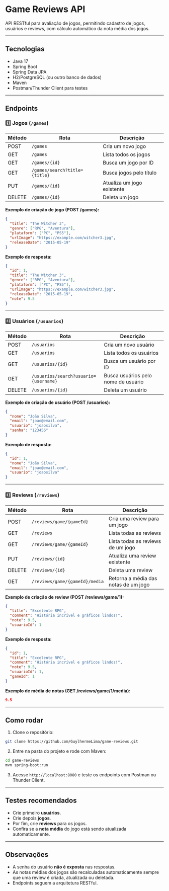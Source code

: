 # Game Reviews API

API RESTful para avaliação de jogos, permitindo cadastro de jogos, usuários e reviews, com cálculo automático da nota média dos jogos.

---

## Tecnologias

* Java 17
* Spring Boot
* Spring Data JPA
* H2/PostgreSQL (ou outro banco de dados)
* Maven
* Postman/Thunder Client para testes

---

## Endpoints

### 1️⃣ Jogos (`/games`)

| Método | Rota                          | Descrição                  |
| ------ | ----------------------------- | -------------------------- |
| POST   | `/games`                      | Cria um novo jogo          |
| GET    | `/games`                      | Lista todos os jogos       |
| GET    | `/games/{id}`                 | Busca um jogo por ID       |
| GET    | `/games/search?title={title}` | Busca jogos pelo título    |
| PUT    | `/games/{id}`                 | Atualiza um jogo existente |
| DELETE | `/games/{id}`                 | Deleta um jogo             |

**Exemplo de criação de jogo (POST /games):**

```json
{
  "title": "The Witcher 3",
  "genre": ["RPG", "Aventura"],
  "plataform": ["PC", "PS5"],
  "urlImage": "https://example.com/witcher3.jpg",
  "releaseDate": "2015-05-19"
}
```

**Exemplo de resposta:**

```json
{
  "id": 1,
  "title": "The Witcher 3",
  "genre": ["RPG", "Aventura"],
  "plataform": ["PC", "PS5"],
  "urlImage": "https://example.com/witcher3.jpg",
  "releaseDate": "2015-05-19",
  "note": 9.5
}
```

---

### 2️⃣ Usuários (`/usuarios`)

| Método | Rota                                  | Descrição                           |
| ------ | ------------------------------------- | ----------------------------------- |
| POST   | `/usuarios`                           | Cria um novo usuário                |
| GET    | `/usuarios`                           | Lista todos os usuários             |
| GET    | `/usuarios/{id}`                      | Busca um usuário por ID             |
| GET    | `/usuarios/search?usuario={username}` | Busca usuários pelo nome de usuário |
| DELETE | `/usuarios/{id}`                      | Deleta um usuário                   |

**Exemplo de criação de usuário (POST /usuarios):**

```json
{
  "nome": "João Silva",
  "email": "joao@email.com",
  "usuario": "joaosilva",
  "senha": "123456"
}
```

**Exemplo de resposta:**

```json
{
  "id": 1,
  "nome": "João Silva",
  "email": "joao@email.com",
  "usuario": "joaosilva"
}
```

---

### 3️⃣ Reviews (`/reviews`)

| Método | Rota                           | Descrição                            |
| ------ | ------------------------------ | ------------------------------------ |
| POST   | `/reviews/game/{gameId}`       | Cria uma review para um jogo         |
| GET    | `/reviews`                     | Lista todas as reviews               |
| GET    | `/reviews/game/{gameId}`       | Lista todas as reviews de um jogo    |
| PUT    | `/reviews/{id}`                | Atualiza uma review existente        |
| DELETE | `/reviews/{id}`                | Deleta uma review                    |
| GET    | `/reviews/game/{gameId}/media` | Retorna a média das notas de um jogo |

**Exemplo de criação de review (POST /reviews/game/1):**

```json
{
  "title": "Excelente RPG",
  "comment": "História incrível e gráficos lindos!",
  "note": 9.5,
  "usuarioId": 1
}
```

**Exemplo de resposta:**

```json
{
  "id": 1,
  "title": "Excelente RPG",
  "comment": "História incrível e gráficos lindos!",
  "note": 9.5,
  "usuarioId": 1,
  "gameId": 1
}
```

**Exemplo de média de notas (GET /reviews/game/1/media):**

```json
9.5
```

---

## Como rodar

1. Clone o repositório:

```bash
git clone https://github.com/GuylhermeLima/game-reviews.git
```

2. Entre na pasta do projeto e rode com Maven:

```bash
cd game-reviews
mvn spring-boot:run
```

3. Acesse `http://localhost:8080` e teste os endpoints com Postman ou Thunder Client.

---

## Testes recomendados

* Crie primeiro **usuários**.
* Crie depois **jogos**.
* Por fim, crie **reviews** para os jogos.
* Confira se a **nota média** do jogo está sendo atualizada automaticamente.

---

## Observações

* A senha do usuário **não é exposta** nas respostas.
* As notas médias dos jogos são recalculadas automaticamente sempre que uma review é criada, atualizada ou deletada.
* Endpoints seguem a arquitetura RESTful.
